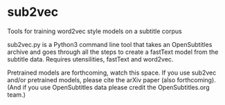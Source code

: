 # sub2vec
Tools for training word2vec style models on a subtitle corpus

sub2vec.py is a Python3 command line tool that takes an OpenSubtitles archive and goes through all the steps to create a fastText model from the subtitle data.
Requires utensilities, fastText and word2vec.

Pretrained models are forthcoming, watch this space.
If you use sub2vec and/or pretrained models, please cite the arXiv paper (also forthcoming).
(And if you use OpenSubtitles data please credit the OpenSubtitles.org team.)
